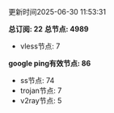 更新时间2025-06-30 11:53:31

**总订阅: 22**
**总节点: 4989**
- vless节点: 7

**google ping有效节点: 86**
- ss节点: 74
- trojan节点: 7
- v2ray节点: 5
